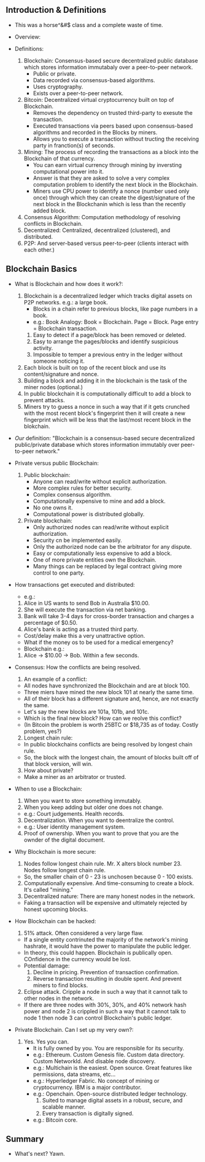 ## Introduction & Definitions
- This was a horse^&#$ class and a complete waste of time.

- Overview:

- Definitions:
    1. Blockchain: Consensus-based secure decentralized public database which stores information immutabaly over a peer-to-peer network.
        - Public or private.
        - Data recorded via consensus-based algorithms.
        - Uses cryptography. 
        - Exists over a peer-to-peer network.
    2. Bitcoin: Decentralized virtual cryptocurrency built on top of Blockchain.
        - Removes the dependency on trusted third-party to exesute the transaction.
        - Executed transactions via peers based upon consensus-based algorithms and recorded in the Blocks by miners.
        - Allows you to execute a transaction without tructing the receiving party in franction(s) of seconds.
    3. Mining: The process of recording the transactions as a block into the Blockchain of that currency.
        - You can earn virtual currency through mining by inversting computational power into it.
        - Answer is that they are asked to solve a very complex computation problem to identify the next block in the Blockchain.
        - Miners use CPU power to identify a nonce (number used only once) through which they can create the digest/signature of the next block in the Blockchanin which is less than the recently added block.
    4. Consensus Algorithm: Computation methodology of resolving conflicts in Blockchain.
    5. Decentralized: Centralized, decentralized (clustered), and distributed.
    6. P2P: And server-based versus peer-to-peer (clients interact with each other.)


## Blockchain Basics
- What is Blockchain and how does it work?:
    1. Blockchain is a decentralized ledger which tracks digital assets on P2P networks. e.g.: a large book.
        - Blocks in a chain refer to previous blocks, like page numbers in a book.
        - e.g.: Book Analogy: Book = Blockchain. Page = Block. Page entry = Blockchain transaction.
        1. Easy to detect if a page/block has been removed or deleted.
        2. Easy to arrange the pages/blocks and identify suspicious activity.
        3. Impossible to temper a previous entry in the ledger without someone noticing it.
    2. Each block is built on top of the recent block and use its content/signature and nonce.
    3. Building a block and adding it in the blockchain is the task of the miner nodes (optional.)
    4. In public blockchain it is computationally difficult to add a block to prevent attacks.
    5. Miners try to guess a nonce in such a way that if it gets crunched with the most recent block's fingerprint then it will create a new fingerprint which will be less that the last/most recent block in the blokchain.
- *Our* definition: "Blockchain is a consensus-based secure decentralized public/private database which stores information immutably over peer-to-peer network."

- Private versus public Blockchain:
    1. Public blockchain:
        - Anyone can read/write without explicit authorization.
        - More complex rules for better security.
        - Complex consensus algorithm.
        - Computationally expensive to mine and add a block.
        - No one owns it.
        - Computational power is distributed globally.
    2. Private blockchain:
        - Only authorized nodes can read/write without explicit authorization.
        - Security cn be implemented easily.
        - Only the authorized node can be the arbitrator for any dispute.
        - Easy or computationally less expensive to add a block.
        - One of more private entities own the Blockchain.
        - Many things can be replaced by legal contract giving more control to one party.

- How transactions get executed and distributed:
    - e.g.: 
    1. Alice in US wants to send Bob in Australia $10.00.
    2. She will execute the transaction via net banking.
    3. Bank will take 3-4 days for cross-border transaction and charges a percentage of $0.50.
    4. Alice's bank is acting as a trusted third party.
    - Cost/delay make this a very unattractive option. 
    - What if the money os to be used for a medical emergency?
    - Blockchain e.g.:
    1. Alice -> $10.00 -> Bob. Within a few seconds.

- Consensus: How the conflicts are being resolved.
    1. An example of a conflict:
    - All nodes have synchronized the Blockchain and are at block 100.
    - Three miers have mined the new block 101 at nearly the same time.
    - All of their block has a different signature and, hence, are not exactly the same.
    - Let's say the new blocks are 101a, 101b, and 101c.
    - Which is the final new block? How can we reolve this conflict?
    - (In Bitcoin the problem is worth 25BTC or $18,735 as of today. Costly problem, yes?)
    2. Longest chain rule:
    - In public blockchains conflicts are being resolved by longest chain rule.
    - So, the block with the longest chain, the amount of blocks built off of that block version, will win.
    3. How about private?
    - Make a miner as an arbitrator or trusted.

- When to use a Blockchain:
    1. When you want to store something immutably.
    2. When you keep adding but older one does not change.
    - e.g.: Court judgements. Health records.
    3. Decentralization. When you want to deentralize the control.
    - e.g.: User identity management system.
    4. Proof of ownership. When you want to prove that you are the ownder of the digital document.

- Why Blockchain is more secure:
    1. Nodes follow longest chain rule. Mr. X alters block number 23. Nodes follow longest chain rule.
    - So, the smaller chain of 0 - 23 is unchosen because 0 - 100 exists.
    2. Computationally expensive. And time-consuming to create a block. It's called "mining."
    3. Decentralized nature: There are many honest nodes in the network.
    - Faking a transaction will be expensive and ultimately rejected by honest upcoming blocks.

- How Blockchain can be hacked:
    1. 51% attack. Often considered a very large flaw.
    - If a single entity contrinuted the majority of the network's mining hashrate, it would have the power to manipulate the public ledger.
    - In theory, this could happen. Blockchain is publically open. COnfidence in the currency would be lost.
    - Potential damage:
        1. Decline in pricing. Prevention of transaction confirmation.
        2. Reverse transaction resulting in double spent. And prevent miners to find blocks.
    2. Eclipse attack. Cripple a node in such a way that it cannot talk to other nodes in the network.
    - If there are three nodes with 30%, 30%, and 40% network hash power and node 2 is crippled in such a way that it cannot talk to node 1 then node 3 can control Blockchain's public ledger. 

- Private Blockchain. Can I set up my very own?:
    1. Yes. Yes you can.
        - It is fully owned by you. You are responsible for its security.
        - e.g.: Ethereum. Custom Genesis file. Custom data directory. Custom NetworkId. And disable node discovery.
        - e.g.: Multichain is the easiest. Open source. Great features like permissions, data streams, etc...
        - e.g.: Hyperledger Fabric. No concept of mining or cryptocurrency. IBM is a major contributor.
        - e.g.: Openchain. Open-source distributed ledger technology. 
            1. Suited to manage digital assets in a robust, secure, and scalable manner.
            2. Every transaction is digitally signed.
        - e.g.: Bitcoin core.

## Summary
- What's next? Yawn.